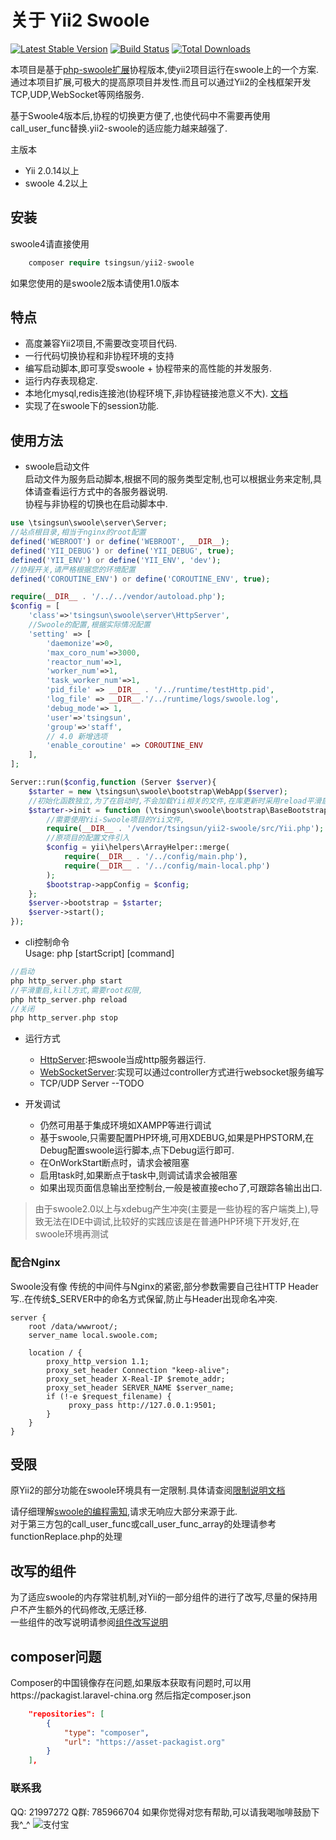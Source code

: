 关于 Yii2 Swoole
==================

[![Latest Stable Version](https://poser.pugx.org/tsingsun/yii2-swoole/v/stable.svg)](https://packagist.org/packages/tsingsun/yii2-swoole)
[![Build Status](https://travis-ci.org/tsingsun/yii2-swoole.png?branch=master)](https://travis-ci.org/tsingsun/yii2-swoole)
[![Total Downloads](https://poser.pugx.org/tsingsun/yii2-swoole/downloads.svg)](https://packagist.org/packages/tsingsun/yii2-swoole)


本项目是基于[php-swoole扩展](http://www.swoole.com)协程版本,使yii2项目运行在swoole上的一个方案.  
通过本项目扩展,可极大的提高原项目并发性.而且可以通过Yii2的全栈框架开发TCP,UDP,WebSocket等网络服务.  

基于Swoole4版本后,协程的切换更方便了,也使代码中不需要再使用call_user_func替换.yii2-swoole的适应能力越来越强了.

主版本
* Yii 2.0.14以上
* swoole 4.2以上

## 安装
swoole4请直接使用
```php
    composer require tsingsun/yii2-swoole
```

如果您使用的是swoole2版本请使用1.0版本

## 特点

- 高度兼容Yii2项目,不需要改变项目代码.
- 一行代码切换协程和非协程环境的支持
- 编写启动脚本,即可享受swoole + 协程带来的高性能的并发服务.
- 运行内存表现稳定.
- 本地化mysql,redis连接池(协程环境下,非协程链接池意义不大). [文档](./doc/dbpool.md)
- 实现了在swoole下的session功能.

## 使用方法

- swoole启动文件    
启动文件为服务启动脚本,根据不同的服务类型定制,也可以根据业务来定制,具体请查看运行方式中的各服务器说明.  
协程与非协程的切换也在启动脚本中.
```php
use \tsingsun\swoole\server\Server;
//站点根目录,相当于nginx的root配置
defined('WEBROOT') or define('WEBROOT', __DIR__);
defined('YII_DEBUG') or define('YII_DEBUG', true);
defined('YII_ENV') or define('YII_ENV', 'dev');
//协程开关,请严格根据您的环境配置
defined('COROUTINE_ENV') or define('COROUTINE_ENV', true);

require(__DIR__ . '/../../vendor/autoload.php');
$config = [
    'class'=>'tsingsun\swoole\server\HttpServer',
    //Swoole的配置,根据实际情况配置
    'setting' => [
        'daemonize'=>0,
        'max_coro_num'=>3000,
        'reactor_num'=>1,
        'worker_num'=>1,
        'task_worker_num'=>1,
        'pid_file' => __DIR__ . '/../runtime/testHttp.pid',
        'log_file' => __DIR__.'/../runtime/logs/swoole.log',
        'debug_mode'=> 1,
        'user'=>'tsingsun',
        'group'=>'staff',
        // 4.0 新增选项
        'enable_coroutine' => COROUTINE_ENV
    ],
];

Server::run($config,function (Server $server){
    $starter = new \tsingsun\swoole\bootstrap\WebApp($server);
    //初始化函数独立,为了在启动时,不会加载Yii相关的文件,在库更新时采用reload平滑启动服务器
    $starter->init = function (\tsingsun\swoole\bootstrap\BaseBootstrap $bootstrap) {
        //需要使用Yii-Swoole项目的Yii文件,
        require(__DIR__ . '/vendor/tsingsun/yii2-swoole/src/Yii.php');
        //原项目的配置文件引入
        $config = yii\helpers\ArrayHelper::merge(
            require(__DIR__ . '/../config/main.php'),
            require(__DIR__ . '/../config/main-local.php')
        );        
        $bootstrap->appConfig = $config;
    };
    $server->bootstrap = $starter;
    $server->start();
});
```

- cli控制命令  
Usage: php [startScript] [command]

```php
//启动
php http_server.php start
//平滑重启,kill方式,需要root权限, 
php http_server.php reload
//关闭
php http_server.php stop
```
- 运行方式

  - [HttpServer](doc/httpServer.md):把swoole当成http服务器运行.   
  - [WebSocketServer](doc/WebSocketServer.md):实现可以通过controller方式进行websocket服务编写
  - TCP/UDP Server  --TODO

- 开发调试  
  - 仍然可用基于集成环境如XAMPP等进行调试
  - 基于swoole,只需要配置PHP环境,可用XDEBUG,如果是PHPSTORM,在Debug配置swoole运行脚本,点下Debug运行即可.
  - 在OnWorkStart断点时，请求会被阻塞
  - 启用task时,如果断点于task中,则调试请求会被阻塞
  - 如果出现页面信息输出至控制台,一般是被直接echo了,可跟踪各输出出口.

> 由于swoole2.0以上与xdebug产生冲突(主要是一些协程的客户端类上),导致无法在IDE中调试,比较好的实践应该是在普通PHP环境下开发好,在swoole环境再测试

### 配合Nginx

Swoole没有像 传统的中间件与Nginx的紧密,部分参数需要自己往HTTP Header写..在传统$_SERVER中的命名方式保留,防止与Header出现命名冲突.
```
server {
    root /data/wwwroot/;
    server_name local.swoole.com;

    location / {
        proxy_http_version 1.1;
        proxy_set_header Connection "keep-alive";
        proxy_set_header X-Real-IP $remote_addr;
        proxy_set_header SERVER_NAME $server_name;
        if (!-e $request_filename) {
             proxy_pass http://127.0.0.1:9501;
        }
    }
}
```

## 受限

原Yii2的部分功能在swoole环境具有一定限制.具体请查阅[限制说明文档](doc/limit.md)  

请仔细理解[swoole的编程需知](https://wiki.swoole.com/wiki/page/851.html),请求无响应大部分来源于此.     
对于第三方包的call_user_func或call_user_func_array的处理请参考functionReplace.php的处理

## 改写的组件

为了适应swoole的内存常驻机制,对Yii的一部分组件的进行了改写,尽量的保持用户不产生额外的代码修改,无感迁移.  
一些组件的改写说明请参阅[组件改写说明](doc/component_changes.md)

## composer问题

Composer的中国镜像存在问题,如果版本获取有问题时,可以用https://packagist.laravel-china.org
然后指定composer.json
```json
    "repositories": [
        {
            "type": "composer",
            "url": "https://asset-packagist.org"
        }
    ],
```

### 联系我
QQ: 21997272  Q群: 785966704
如果你觉得对您有帮助,可以请我喝咖啡鼓励下我^_^
![支付宝](doc/images/a6x00263kcgmmg3ayg4qb8e.png)